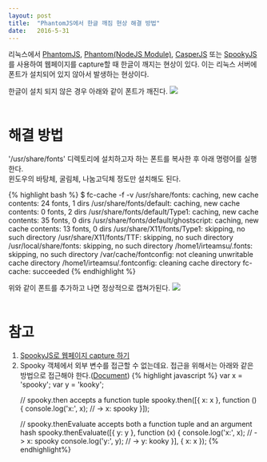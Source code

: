 ```yaml
---
layout: post
title:  "PhantomJS에서 한글 깨짐 현상 해결 방법"
date:   2016-5-31
---
```


리눅스에서 <a href="http://phantomjs.org/">PhantomJS</a>, <a href="https://github.com/amir20/phantomjs-node">Phantom(NodeJS Module)</a>, <a href="http://casperjs.org/">CasperJS</a> 또는 <a href="https://github.com/SpookyJS/SpookyJS">SpookyJS</a>를 사용하여 웹페이지를 capture할 때 한글이 깨지는 현상이 있다.
이는 리눅스 서버에 폰트가 설치되어 있지 않아서 발생하는 현상이다.

한글이 설치 되지 않은 경우 아래와 같이 폰트가 깨진다.
<img src='{{site.url}}/assets/imgs/capture1.png'>
<br><br>
<h1>해결 방법</h1>
'/usr/share/fonts' 디렉토리에 설치하고자 하는 폰트를 복사한 후 아래 명령어를 실행한다.<br>
윈도우의 바탕체, 굴림체, 나눔고딕체 정도만 설치해도 된다.

{% highlight bash %}
$ fc-cache -f -v
/usr/share/fonts: caching, new cache contents: 24 fonts, 1 dirs
/usr/share/fonts/default: caching, new cache contents: 0 fonts, 2 dirs
/usr/share/fonts/default/Type1: caching, new cache contents: 35 fonts, 0 dirs
/usr/share/fonts/default/ghostscript: caching, new cache contents: 13 fonts, 0 dirs
/usr/share/X11/fonts/Type1: skipping, no such directory
/usr/share/X11/fonts/TTF: skipping, no such directory
/usr/local/share/fonts: skipping, no such directory
/home1/irteamsu/.fonts: skipping, no such directory
/var/cache/fontconfig: not cleaning unwritable cache directory
/home1/irteamsu/.fontconfig: cleaning cache directory
fc-cache: succeeded
{% endhighlight %}

위와 같이 폰트를 추가하고 나면 정상적으로 캡쳐가된다.
<img src='{{site.url}}/assets/imgs/capture2.png'>
<br><br>
<h1>참고</h1>
<ol>
	<li><a href="https://productbuilder.wordpress.com/2014/02/23/screen-scraping-with-spookyjs/">SpookyJS로 웹페이지 capture 하기</a></li>
	<li>
		Spooky 객체에서 외부 변수를 접근할 수 없는데요. 접근을 위해서는 아래와 같은 방법으로 접근해야 한다.(<a href="https://github.com/SpookyJS/SpookyJS/wiki/Introduction">Document</a>)
{% highlight javascript %}
var x = 'spooky';
var y = 'kooky';

// spooky.then accepts a function tuple
spooky.then([{
  x: x
}, function () {
  console.log('x:', x); // -> x: spooky
}]);

// spooky.thenEvaluate accepts both a function tuple and an argument hash
spooky.thenEvaluate([{
  y: y
}, function (x) {
  console.log('x:', x); // -> x: spooky
  console.log('y:', y); // -> y: kooky
}], {
  x: x
});
{% endhighlight%}
	</li>
</ol>



